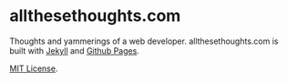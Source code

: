 # allthesethoughts.com

Thoughts and yammerings of a web developer. allthesethoughts.com is built with [Jekyll](http://jekyllrb.org) and [Github Pages](http://pages.github.com).

[MIT License](http://en.wikipedia.org/wiki/MIT_License).